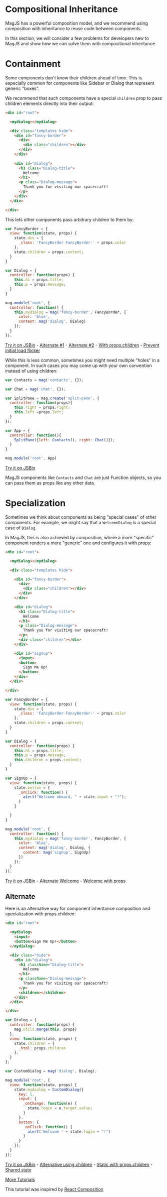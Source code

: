 # Compositional Inheritance

MagJS has a powerful composition model, and we recommend using composition with inheritance to reuse code between components.

In this section, we will consider a few problems for developers new to MagJS and show how we can solve them with compositional inheritance.

# Containment

Some components don't know their children ahead of time. This is especially common for components like Sidebar or Dialog that represent generic "boxes".

We recommend that such components have a special `children` prop to pass children elements directly into their output:

```html
<div id="root">

  <mydialog></mydialog>

  <div class="templates hide">
    <div id="fancy-border">
      <div>
        <div class="children"></div>
      </div>
    </div>
    
    <div id="dialog">
      <h1 class="Dialog-title">
        Welcome
      </h1>
      <p class="Dialog-message">
        Thank you for visiting our spacecraft!
      </p>
    </div>
  </div>

</div>
```
This lets other components pass arbitrary children to them by:

```js
var FancyBorder = {
  view: function(state, props) {
    state.div = {
      _class: 'FancyBorder FancyBorder-' + props.color
    };
    state.children = props.content;
  }
}
```

```js
var Dialog = {
  controller: function(props) {
    this.h1 = props.title;
    this.p = props.message;
  }
}
```


```js
mag.module('root', {
  controller: function() {
    this.mydialog = mag('fancy-border', FancyBorder, {
      color: 'blue',
      content: mag('dialog', Dialog)
    });
  }
});
```


[Try it on JSBin](http://jsbin.com/qekigixebu/edit?js,output) - [Alternate #1](http://jsbin.com/nohenemake/edit?js,output) - [Alternate #2](http://jsbin.com/yojokupiwo/edit?js,output) - [With props.children](http://jsbin.com/muxomobape/edit?js,output) - [Prevent initial load flicker](http://jsbin.com/loturohedi/edit?js,output)


While this is less common, sometimes you might need multiple "holes" in a component. In such cases you may come up with your own convention instead of using children:

```js
var Contacts = mag('contacts', {});

var Chat = mag('chat', {});

var SplitPane = mag.create('split-pane', {
  controller: function(props){
    this.right = props.right;
    this.left =props.left;
  }
});

var App = {
  controller: function(){
    SplitPane({left: Contacts(), right: Chat()});
  }
}

mag.module('root', App)
```

[Try it on JSBin](http://jsbin.com/tifodopebi/edit?js,output)

MagJS components like `Contacts` and `Chat` are just Function objects, so you can pass them as props like any other data.


# Specialization

Sometimes we think about components as being "special cases" of other components. For example, we might say that a `WelcomeDialog` is a special case of `Dialog`.

In MagJS, this is also achieved by composition, where a more "specific" component renders a more "generic" one and configures it with props:

```html
<div id="root">

  <mydialog></mydialog>

  <div class="templates hide">

    <div id="fancy-border">
      <div>
        <div class="children"></div>
      </div>
    </div>

    <div id="dialog">
      <h1 class="Dialog-title">
        Welcome
      </h1>
      <p class="Dialog-message">
        Thank you for visiting our spacecraft!
      </p>
      <div class="children"></div>
    </div>

    <div id="signup">
      <input>
      <button>
        Sign Me Up!
      </button>
    </div>
  </div>

</div>
```

```js
var FancyBorder = {
  view: function(state, props) {
    state.div = {
      _class: 'FancyBorder FancyBorder-' + props.color
    };
    state.children = props.content;
  }
}

var Dialog = {
  controller: function(props) {
    this.h1 = props.title;
    this.p = props.message;
    this.children = props.content;
  }
}

var SignUp = {
  view: function(state, props) {
    state.button = {
      _onClick: function() {
        alert("Welcome aboard, " + state.input + "!");
      }
    }

  }
}
```

```js
mag.module('root', {
  controller: function() {
    this.mydialog = mag('fancy-border', FancyBorder, {
      color: 'blue',
      content: mag('dialog', Dialog, {
        content: mag('signup', SignUp)
      })
    });
  }
});
```

[Try it on JSBin](http://jsbin.com/togihenuzi/edit?js,output) - [Alternate Welcome](http://jsbin.com/tayeviwise/edit?js,output) - [Welcome with props](http://jsbin.com/gubaloyalu/edit?js,output)

## Alternate

Here is an alternative way for component inheritance composition and specialization with props.children:

```html
<div id="root">

  <mydialog>
    <input>
    <button>Sign Me Up!</button>
  </mydialog>

  <div class="hide">
    <div id="dialog">
      <h1 className="Dialog-title">
        Welcome
      </h1>
      <p className="Dialog-message">
        Thank you for visiting our spacecraft!
      </p>
      <children></children>
    </div>
  </div>

</div>
```


```js
var Dialog = {
  controller: function(props) {
    mag.utils.merge(this, props)
  },
  view: function(state, props) {
    state.children = {
      _html: props.children
    };
  }
};
```

```js
var CustomDialog = mag('dialog', Dialog);

mag.module('root', {
  view: function(state, props) {
    state.mydialog = CustomDialog({
      key: 1,
      input: {
        _onChange: function(e) {
          state.login = e.target.value;
        }
      },
      button: {
        _onClick: function() {
          alert('Welcome ' + state.login + "!")
        }
      }
    });
  }
});
```

[Try it on JSBin](http://jsbin.com/sefugaroni/edit?js,output) - [Alternative using children](http://jsbin.com/bogubayihe/edit?js,output) - [Static with props.children](http://jsbin.com/quwebofose/edit?js,output) - [Shared state](http://jsbin.com/dumiqomefa/edit?js,output)


[More Tutorials](//github.com/magnumjs/mag.js/blob/master/examples/tutorials/README.md)

This tutorial was inspired by [React Composition](https://facebook.github.io/react/docs/composition-vs-inheritance.html)
